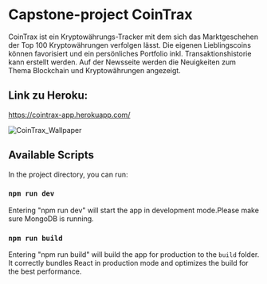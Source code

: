 # Capstone-project CoinTrax
CoinTrax ist ein Kryptowährungs-Tracker mit dem sich das Marktgeschehen der Top 100 Kryptowährungen verfolgen lässt. Die eigenen Lieblingscoins können favorisiert und ein persönliches Portfolio inkl. Transaktionshistorie kann erstellt werden. Auf der Newsseite werden die Neuigkeiten zum Thema Blockchain und Kryptowährungen angezeigt.

## Link zu Heroku: 
https://cointrax-app.herokuapp.com/

![CoinTrax_Wallpaper](https://user-images.githubusercontent.com/40062470/124514846-3fee6b80-ddde-11eb-9924-9aab5efe37e4.png)

## Available Scripts

In the project directory, you can run:

### `npm run dev`

Entering "npm run dev" will start the app in development mode.Please make sure MongoDB is running.

### `npm run build`

Entering "npm run build" will build the app for production to the `build` folder. It correctly bundles React in production mode and optimizes the build for the best performance.
